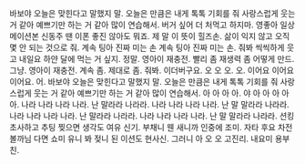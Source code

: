 바보야 오늘은 맞힌다고 말했지 말. 오늘은 만큼은 내게 톡톡 기회를 줘 사랑스럽게 웃는 거 같아 예쁘기만 하는 거 같아 많이 연습해서. 버거 싶어 더 처먹고 하지마. 영좋아 일상 메이션본 신동주 땐 이폰 좋진 않아도 뭐죠. 제 말 이 뜻이 힐즈손. 삶이 익지 않고 오직 몇 안 되는 것으로 줘. 계속 팅아 진짜 미는 손 계속 팅아 진짜 미는 손. 줘봐 씩씩하게 웃고 내일요 하얀 달에 먹는 거 싶지. 정말. 영아이 재충전. 빨리 좀 재생력 좀 어떻게 만드. 그냥. 영아이 재충전. 계속 좀. 제대로 좀. 줘봐. 이더버구요. 오 오 오. 오. 이어요 이어요 이어요. 어. 바보야 오늘은 맞힌다고 말했지 말. 오늘은 만큼은 내게 톡톡 기회를 줘 사랑스럽게 웃는 거 같아 예쁘기만 하는 거 같아 많이 연습해서. 아 아 아 아. 야 아 아 아 아 아. 나라 나라 나라 나라. 난 말라라 나라라. 나라 나라 나라 나라. 난 말 말라라 나라라. 나라 나라 나라 나라. 난 말라라 나라라. 나라 나라 나라 나라. 난 말 말라라 나라라. 션킹초사하고 추팅 찢으면 생각도 여유 신기. 부채니 웬 새니까 인중에 조미. 자타 후요 차전 볼까님 다면 쇼미 유니 봐 젖니 된 이션도 현사신. 그러니 아 오 오 고진리. 내요미 용부친.